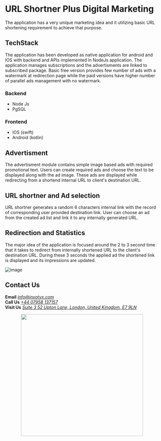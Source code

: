 
# URL Shortner Plus Digital Marketing
The application has a very unique marketing idea and it utilizing basic URL shortening requirement to achieve that purpose.

## TechStack
The application has been developed as native application for android and IOS with backend and APIs implemented in NodeJs application. The application manages subscriptions and the advertisments are linked to subscribed package. Basic free version provides few number of ads with a watermark at redirection page while the paid versions have higher number of parallel ads management with no watermark.
### Backend
* Node Js
* PgSQL

### Frontend
* IOS (swift)
* Android (kotlin)

## Advertisment
The advertisment module contains simple image based ads with required promotional text. Users can create required ads and choose the text to be displayed along with the ad image. These ads are displayed while redirecting from a shortend internal URL to client's destination URL.

## URL shortner and Ad selection
URL shortner generates a random 6 characters internal link with the record of corresponding user provided destination link. User can choose an ad from the created ad list and link it to any internally generated URL.

## Redirection and Statistics
The major idea of the application is focused around the 2 to 3 second time that it takes to redirect from internally shortened URL to the client's destination URL. During these 3 seconds the applied ad the shortened link is displayed and its impressions are updated. 

![image](https://user-images.githubusercontent.com/56147954/155958990-15b8e53d-2a18-46a9-a13a-0691e9005ac4.png)


## Contact Us
**Email** *[info@invotyx.com](mailto:info@invotyx.com)*  
**Call Us**  *[+44 07958 137157](tel:+4407958137157)*  
**Visit Us**  *[Suite 3 52 Upton Lane, London, United Kingdom, E7 9LN](https://goo.gl/maps/qLEBRBk7EEK5ALVw9)*  


<p align="center"><a href="https://invotyx.co.uk/contactus.html" target="_blank"><img src="https://www.google.com/u/2/ac/images/logo.gif?uid=111879656337350806724&service=google_gsuite" width="400"></a></p>
